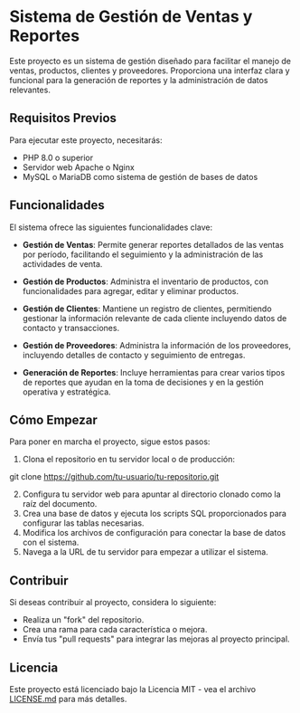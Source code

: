 # Sistema de Gestión de Ventas y Reportes

Este proyecto es un sistema de gestión diseñado para facilitar el manejo de ventas, productos, clientes y proveedores. Proporciona una interfaz clara y funcional para la generación de reportes y la administración de datos relevantes.

## Requisitos Previos

Para ejecutar este proyecto, necesitarás:

- PHP 8.0 o superior
- Servidor web Apache o Nginx
- MySQL o MariaDB como sistema de gestión de bases de datos

## Funcionalidades

El sistema ofrece las siguientes funcionalidades clave:

- **Gestión de Ventas**: Permite generar reportes detallados de las ventas por período, facilitando el seguimiento y la administración de las actividades de venta.

- **Gestión de Productos**: Administra el inventario de productos, con funcionalidades para agregar, editar y eliminar productos.

- **Gestión de Clientes**: Mantiene un registro de clientes, permitiendo gestionar la información relevante de cada cliente incluyendo datos de contacto y transacciones.

- **Gestión de Proveedores**: Administra la información de los proveedores, incluyendo detalles de contacto y seguimiento de entregas.

- **Generación de Reportes**: Incluye herramientas para crear varios tipos de reportes que ayudan en la toma de decisiones y en la gestión operativa y estratégica.

## Cómo Empezar

Para poner en marcha el proyecto, sigue estos pasos:

1. Clona el repositorio en tu servidor local o de producción:

git clone https://github.com/tu-usuario/tu-repositorio.git

2. Configura tu servidor web para apuntar al directorio clonado como la raíz del documento.
3. Crea una base de datos y ejecuta los scripts SQL proporcionados para configurar las tablas necesarias.
4. Modifica los archivos de configuración para conectar la base de datos con el sistema.
5. Navega a la URL de tu servidor para empezar a utilizar el sistema.

## Contribuir

Si deseas contribuir al proyecto, considera lo siguiente:

- Realiza un "fork" del repositorio.
- Crea una rama para cada característica o mejora.
- Envía tus "pull requests" para integrar las mejoras al proyecto principal.

## Licencia

Este proyecto está licenciado bajo la Licencia MIT - vea el archivo [LICENSE.md](LICENSE.md) para más detalles.
